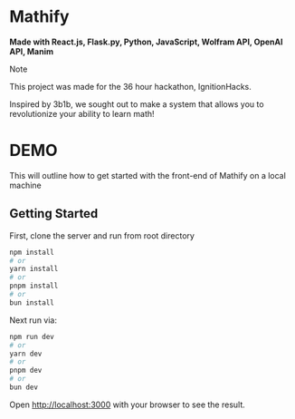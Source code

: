 # Mathify
**Made with React.js, Flask.py, Python, JavaScript, Wolfram API, OpenAI API, Manim**

>[!NOTE]
>This project was made for the 36 hour hackathon, IgnitionHacks.

Inspired by 3b1b, we sought out to make a system that allows you to revolutionize your ability to learn math!

# DEMO

This will outline how to get started with the front-end of Mathify on a local machine

## Getting Started

First, clone the server and run from root directory

```bash
npm install
# or
yarn install
# or
pnpm install
# or
bun install
```

Next run via:

```bash
npm run dev
# or
yarn dev
# or
pnpm dev
# or
bun dev
```

Open [http://localhost:3000](http://localhost:3000) with your browser to see the result.
